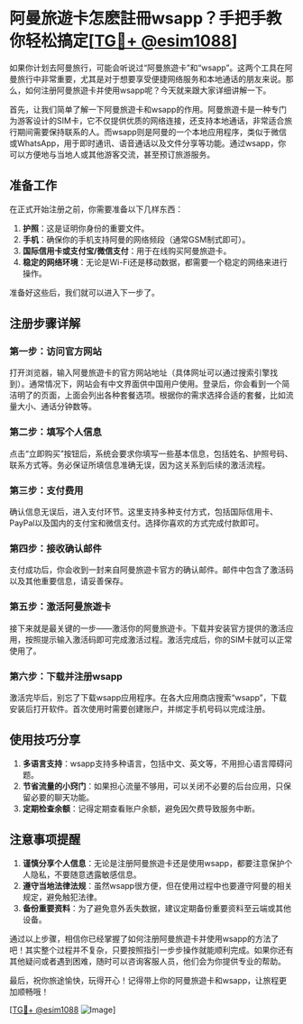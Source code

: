 # 阿曼旅遊卡怎麽註冊wsapp？手把手教你轻松搞定[[TG💪+ @esim1088](https://t.me/s/esim1088)]

如果你计划去阿曼旅行，可能会听说过“阿曼旅遊卡”和“wsapp”。这两个工具在阿曼旅行中非常重要，尤其是对于想要享受便捷网络服务和本地通话的朋友来说。那么，如何注册阿曼旅遊卡并使用wsapp呢？今天就来跟大家详细讲解一下。

首先，让我们简单了解一下阿曼旅遊卡和wsapp的作用。阿曼旅遊卡是一种专门为游客设计的SIM卡，它不仅提供优质的网络连接，还支持本地通话，非常适合旅行期间需要保持联系的人。而wsapp则是阿曼的一个本地应用程序，类似于微信或WhatsApp，用于即时通讯、语音通话以及文件分享等功能。通过wsapp，你可以方便地与当地人或其他游客交流，甚至预订旅游服务。

## 准备工作

在正式开始注册之前，你需要准备以下几样东西：

1. **护照**：这是证明你身份的重要文件。
2. **手机**：确保你的手机支持阿曼的网络频段（通常GSM制式即可）。
3. **国际信用卡或支付宝/微信支付**：用于在线购买阿曼旅遊卡。
4. **稳定的网络环境**：无论是Wi-Fi还是移动数据，都需要一个稳定的网络来进行操作。

准备好这些后，我们就可以进入下一步了。

## 注册步骤详解

### 第一步：访问官方网站

打开浏览器，输入阿曼旅遊卡的官方网站地址（具体网址可以通过搜索引擎找到）。通常情况下，网站会有中文界面供中国用户使用。登录后，你会看到一个简洁明了的页面，上面会列出各种套餐选项。根据你的需求选择合适的套餐，比如流量大小、通话分钟数等。

### 第二步：填写个人信息

点击“立即购买”按钮后，系统会要求你填写一些基本信息，包括姓名、护照号码、联系方式等。务必保证所填信息准确无误，因为这关系到后续的激活流程。

### 第三步：支付费用

确认信息无误后，进入支付环节。这里支持多种支付方式，包括国际信用卡、PayPal以及国内的支付宝和微信支付。选择你喜欢的方式完成付款即可。

### 第四步：接收确认邮件

支付成功后，你会收到一封来自阿曼旅遊卡官方的确认邮件。邮件中包含了激活码以及其他重要信息，请妥善保存。

### 第五步：激活阿曼旅遊卡

接下来就是最关键的一步——激活你的阿曼旅遊卡。下载并安装官方提供的激活应用，按照提示输入激活码即可完成激活过程。激活完成后，你的SIM卡就可以正常使用了。

### 第六步：下载并注册wsapp

激活完毕后，别忘了下载wsapp应用程序。在各大应用商店搜索“wsapp”，下载安装后打开软件。首次使用时需要创建账户，并绑定手机号码以完成注册。

## 使用技巧分享

1. **多语言支持**：wsapp支持多种语言，包括中文、英文等，不用担心语言障碍问题。
2. **节省流量的小窍门**：如果担心流量不够用，可以关闭不必要的后台应用，只保留必要的聊天功能。
3. **定期检查余额**：记得定期查看账户余额，避免因欠费导致服务中断。

## 注意事项提醒

1. **谨慎分享个人信息**：无论是注册阿曼旅遊卡还是使用wsapp，都要注意保护个人隐私，不要随意透露敏感信息。
2. **遵守当地法律法规**：虽然wsapp很方便，但在使用过程中也要遵守阿曼的相关规定，避免触犯法律。
3. **备份重要资料**：为了避免意外丢失数据，建议定期备份重要资料至云端或其他设备。

通过以上步骤，相信你已经掌握了如何注册阿曼旅遊卡并使用wsapp的方法了吧！其实整个过程并不复杂，只要按照指引一步步操作就能顺利完成。如果你还有其他疑问或者遇到困难，随时可以咨询客服人员，他们会为你提供专业的帮助。

最后，祝你旅途愉快，玩得开心！记得带上你的阿曼旅遊卡和wsapp，让旅程更加顺畅哦！

[[TG💪+ @esim1088](https://t.me/s/esim1088) ![Image](https://i.postimg.cc/4NQfJmqS/Snipaste-2025-05-13-00-14-12.png)]